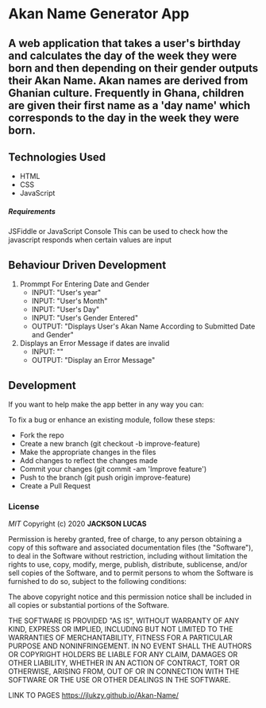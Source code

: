 # Akan Name Generator App

## A web application that takes a user's birthday and calculates the day of the week they were born and then depending on their gender outputs their Akan Name. Akan names are derived from Ghanian culture. Frequently in Ghana, children are given their first name as a 'day name' which corresponds to the day in the week they were born.

## Technologies Used

- HTML 
- CSS
- JavaScript

##### Requirements

JSFiddle or JavaScript Console
This can be used to check how the javascript responds when certain values are input
 
## Behaviour Driven Development

1. Prommpt For Entering Date and Gender
   - INPUT: "User's year"
   - INPUT: "User's Month"
   - INPUT: "User's Day"
   - INPUT: "User's Gender Entered"
   - OUTPUT: "Displays User's Akan Name According to Submitted Date and Gender"
2. Displays an Error Message if dates are invalid
   - INPUT: "" 
   - OUTPUT: "Display an Error Message" 

## Development

If you want to help make the app better in any way you can:

To fix a bug or enhance an existing module, follow these steps:
- Fork the repo
- Create a new branch (git checkout -b improve-feature)
- Make the appropriate changes in the files
- Add changes to reflect the changes made
- Commit your changes (git commit -am 'Improve feature')
- Push to the branch (git push origin improve-feature)
- Create a Pull Request

### License

*MIT*
Copyright (c) 2020 **JACKSON LUCAS**

Permission is hereby granted, free of charge, to any person obtaining a copy of this software and associated documentation files (the "Software"), to deal in the Software without restriction, including without limitation the rights to use, copy, modify, merge, publish, distribute, sublicense, and/or sell copies of the Software, and to permit persons to whom the Software is furnished to do so, subject to the following conditions:

The above copyright notice and this permission notice shall be included in all copies or substantial portions of the Software.

THE SOFTWARE IS PROVIDED "AS IS", WITHOUT WARRANTY OF ANY KIND, EXPRESS OR IMPLIED, INCLUDING BUT NOT LIMITED TO THE WARRANTIES OF MERCHANTABILITY, FITNESS FOR A PARTICULAR PURPOSE AND NONINFRINGEMENT. IN NO EVENT SHALL THE AUTHORS OR COPYRIGHT HOLDERS BE LIABLE FOR ANY CLAIM, DAMAGES OR OTHER LIABILITY, WHETHER IN AN ACTION OF CONTRACT, TORT OR OTHERWISE, ARISING FROM, OUT OF OR IN CONNECTION WITH THE SOFTWARE OR THE USE OR OTHER DEALINGS IN THE SOFTWARE.

LINK TO PAGES https://jlukzy.github.io/Akan-Name/